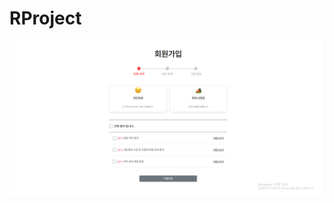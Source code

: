 # RProject

<div>
  <img src="https://github.com/parkhongjoon/RProject/blob/main/img/회원가입1.png" alt=""> 
</div>

